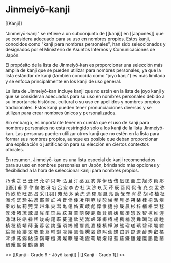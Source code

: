 # Jinmeiyō-kanji

[[Kanji]]

"Jinmeiyō-kanji" se refiere a un subconjunto de [[kanji]] en [[Japonés]] que se considera adecuado para su uso en nombres propios. Estos kanji, conocidos como "kanji para nombres personales", han sido seleccionados y designados por el Ministerio de Asuntos Internos y Comunicaciones de Japón.

El propósito de la lista de Jinmeiyō-kan es proporcionar una selección más amplia de kanji que se pueden utilizar para nombres personales, ya que la lista estándar de kanji (también conocida como "joyo kanji") es más limitada y se enfoca principalmente en los kanji de uso general.

La lista de Jinmeiyō-kan incluye kanji que no están en la lista de joyo kanji y que se consideran adecuados para su uso en nombres personales debido a su importancia histórica, cultural o su uso en apellidos y nombres propios tradicionales. Estos kanji pueden tener pronunciaciones diversas y se utilizan para crear nombres únicos y personalizados.

Sin embargo, es importante tener en cuenta que el uso de kanji para nombres personales no está restringido solo a los kanji de la lista Jinmeiyō-kan. Las personas pueden utilizar otros kanji que no estén en la lista para formar sus nombres propios, aunque es posible que deban proporcionar una explicación o justificación para su elección en ciertos contextos oficiales.

En resumen, Jinmeiyō-kan es una lista especial de kanji recomendados para su uso en nombres personales en Japón, brindando más opciones y flexibilidad a la hora de seleccionar kanji para nombres propios.

乃 也 之 巳 丑 巴 允 卯 只 叶 弘 旦 汀 丞 亘 亥 亦 伊 伍 伎 凪 匡 圭 庄 旭 汐 邑 那 [[吾]] 甫 亨 伶 伽 佑 冴 冶 呂 宏 李 杏 杜 汰 沙 玖 芙 芹 辰 酉 阿 侃 侑 尭 奈 孟 弥 怜 欣 於 旺 昂 昌 采 [[朋]] 苑 茄 茅 茉 虎 迪 郁 眉 胤 亮 勁 哉 奎 宥 昴 胡 柊 柚 柾 洲 洵 洸 玲 祐 彦 耶 茜 虹 衿 晋 倖 倭 凌 唄 啄 峻 恕 悌 拳 晃 晏 朔 栞 桂 桐 浩 矩 秦 紗 紘 莉 莞 栗 赳 隼 爽 彗 亀 偲 脩 寅 崚 彪 惇 惟 捷 捺 晟 晨 彬 梓 梢 梧 梨 毬 淳 渚 猪 琉 琢 皐 眸 笙 笹 紬 絃 菖 菫 萌 袈 鹿 喬 巽 凱 媛 嵐 須 惣 敦 智 椋 椎 渥 湧 琳 瑛 皓 禄 稀 竣 絢 翔 萩 葵 遥 欽 斐 嵩 嵯 暉 椰 椿 楊 楓 楠 滉 舜 瑚 瑞 瑶 睦 禎 稔 稜 靖 蒔 蒼 蓉 裟 詢 蓮 頌 鳩 暢 爾 鳳 嘉 榛 槙 樺 漱 熊 瑠 瑳 璃 碧 碩 颯 綜 綸 綺 綾 緋 翠 聡 肇 蔦 輔 魁 凜 嬉 慧 憧 槻 毅 黎 熙 蕉 蝶 誼 諄 諒 遼 醇 駒 叡 橘 澪 燎 蕗 錦 鮎 黛 嶺 曙 檀 鴻 燦 瞭 瞳 磯 霞 鞠 駿 燿 穣 藍 藤 鎌 雛 鯉 麿 鵬 艶 蘭 鯛 耀 巌 馨 鶴 鷹 麟

<<  [[Kanji - Grado 9 - Jôyô kanji]] | [[Kanji - Grado 1]] >>